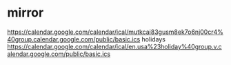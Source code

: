 # mirror
https://calendar.google.com/calendar/ical/mutkcai83gusm8ek7o6nj00cr4%40group.calendar.google.com/public/basic.ics
holidays
https://calendar.google.com/calendar/ical/en.usa%23holiday%40group.v.calendar.google.com/public/basic.ics
